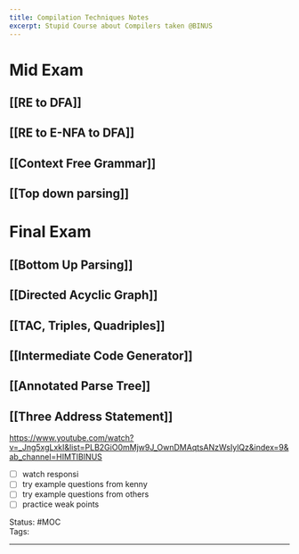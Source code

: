 ```yaml
---
title: Compilation Techniques Notes
excerpt: Stupid Course about Compilers taken @BINUS
---
```

# Mid Exam

## [[RE to DFA]]

## [[RE to E-NFA to DFA]]

## [[Context Free Grammar]]

## [[Top down parsing]]

# Final Exam

## [[Bottom Up Parsing]]

## [[Directed Acyclic Graph]]

## [[TAC, Triples, Quadriples]]
## [[Intermediate Code Generator]]

## [[Annotated Parse Tree]]

## [[Three Address Statement]]

https://www.youtube.com/watch?v=_Jng5xgLxkI&list=PLB2GiO0mMjw9J_OwnDMAqtsANzWsIylQz&index=9&ab_channel=HIMTIBINUS

- [ ] watch responsi
- [ ] try example questions from kenny
- [ ] try example questions from others
- [ ] practice weak points

Status: #MOC  
Tags:  

---
